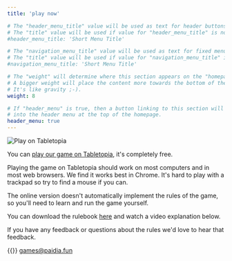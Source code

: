 ```yaml
---
title: 'play now'

# The "header_menu_title" value will be used as text for header buttons.
# The "title" value will be used if value for "header_menu_title" is not provided.
#header_menu_title: 'Short Menu Title'

# The "navigation_menu_title" value will be used as text for fixed menu items.
# The "title" value will be used if value for "navigation_menu_title" is not provided.
#navigation_menu_title: 'Short Menu Title'

# The "weight" will determine where this section appears on the "homepage".
# A bigger weight will place the content more towards the bottom of the page.
# It's like gravity ;-).
weight: 8

# If "header_menu" is true, then a button linking to this section will be placed
# into the header menu at the top of the homepage.
header_menu: true
---
```


![Play on Tabletopia](images/tabletopia.png)

You can [play our game on Tabletopia](https://tabletopia.com/games/european-bioinvasions-raccoon-68a54u/play-now), it's completely free.  

Playing the game on Tabletopia should work on most computers and in most web browsers. We find it works best in Chrome. It's hard to play with a trackpad so try to find a mouse if you can.

The online version doesn't automatically implement the rules of the game, so you'll need to learn and run the game yourself.

You can download the rulebook [here](https://drive.google.com/file/d/14Nng7MsOQp2H0pkIXKGODv16xZxWK8lO/view?usp=sharing) and watch a video explanation below.

If you have any feedback or questions about the rules we'd love to hear that feedback.  

{{<icon class="fa fa-envelope">}}&nbsp;[games@paidia.fun](mailto:games@paidia.fun)

